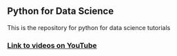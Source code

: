 ## Python for Data Science
This is the repository for python for data science tutorials



### [Link to videos on YouTube](https://www.youtube.com/watch?v=I2saPNqofXE&list=PLf--0EtRVhJFdYV-PkTsBQN0BMwzxY0_u)
